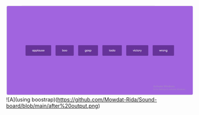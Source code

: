 ![B](https://github.com/Mowdat-Rida/Sound-board/blob/main/before%20output.png)
![A](using boostrap)(https://github.com/Mowdat-Rida/Sound-board/blob/main/after%20output.png)
